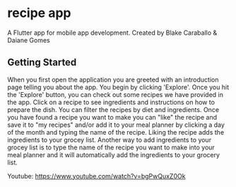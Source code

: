 # recipe app

A Flutter app for mobile app development. 
Created by Blake Caraballo & Daiane Gomes

## Getting Started
When you first open the application you are greeted with an introduction page telling you about the app. You begin by clicking 'Explore'.
Once you hit the 'Explore' button, you can check out some recipes we have provided in the app. Click on a recipe to see ingredients and instructions on how to prepare the dish. You can filter the recipes by diet and ingredients. 
Once you have found a recipe you want to make you can "like" the recipe and save it to "my recipes" and/or add it to your meal planner by clicking a day of the month and typing the name of the recipe. Liking the recipe adds the ingredients to your grocey list. Another way to add ingredients to your grocey list is to type the name of the recipe you want to make into your meal planner and it will automatically add the ingredients to your grocery list.

Youtube: https://www.youtube.com/watch?v=bgPwQuxZ0Ok
